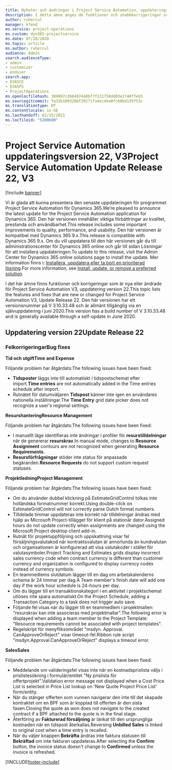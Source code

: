 ```yaml
---
title: Nyheter och ändringar i Project Service Automation, uppdateringsversion 22, version 3
description: I detta ämne anges de funktioner och snabbkorrigeringar som finns tillgängliga i Project Service Automation, uppdateringsversion 22, V3.
author: ruhercul
manager: kfend
ms.service: project-operations
ms.custom: dyn365-projectservice
ms.date: 07/28/2020
ms.topic: article
ms.author: ruhercul
audience: Admin
search.audienceType:
- admin
- customizer
- enduser
search.app:
- D365CE
- D365PS
- ProjectOperations
ms.openlocfilehash: 389897c2604974a0bf7f221758dd03e1748ffeb5
ms.sourcegitcommit: fa32b1893286f20271fa4ec4be8fc68bd135f53c
ms.translationtype: HT
ms.contentlocale: sv-SE
ms.lasthandoff: 02/15/2021
ms.locfileid: "5280600"
---
```

# <a name="project-service-automation-update-release-22-v3"></a><span data-ttu-id="4bf89-103">Project Service Automation uppdateringsversion 22, V3</span><span class="sxs-lookup"><span data-stu-id="4bf89-103">Project Service Automation Update Release 22, V3</span></span>

[!include [banner](../includes/psa-now-project-operations.md)]

<span data-ttu-id="4bf89-104">Vi är glada att kunna presentera den senaste uppdateringen för programmet Project Service Automation för Dynamics 365.</span><span class="sxs-lookup"><span data-stu-id="4bf89-104">We’re pleased to announce the latest update for the Project Service Automation application for Dynamics 365.</span></span> <span data-ttu-id="4bf89-105">Den här versionen innehåller viktiga förbättringar av kvalitet, prestanda och användbarhet.</span><span class="sxs-lookup"><span data-stu-id="4bf89-105">This release includes some important improvements to quality, performance, and usability.</span></span> <span data-ttu-id="4bf89-106">Den här versionen är kompatibel med Dynamics 365 9.x.</span><span class="sxs-lookup"><span data-stu-id="4bf89-106">This release is compatible with Dynamics 365 9.x.</span></span> <span data-ttu-id="4bf89-107">Om du vill uppdatera till den här versionen går du till administrationscenter för Dynamics 365 online och går till sidan Lösningar för att installera uppdateringen.</span><span class="sxs-lookup"><span data-stu-id="4bf89-107">To update to this release, visit the Admin Center for Dynamics 365 online solutions page to install the update.</span></span> <span data-ttu-id="4bf89-108">Mer information finns i: [Installera, uppdatera eller ta bort en prioriterad lösning](https://docs.microsoft.com/power-platform/admin/install-remove-preferred-solution).</span><span class="sxs-lookup"><span data-stu-id="4bf89-108">For more information, see [Install, update, or remove a preferred solution](https://docs.microsoft.com/power-platform/admin/install-remove-preferred-solution).</span></span>

<span data-ttu-id="4bf89-109">I det här ämne finns funktioner och korrigeringar som är nya eller ändrade för Project Service Automation V3, uppdatering version 22.</span><span class="sxs-lookup"><span data-stu-id="4bf89-109">This topic lists the features and fixes that are new or changed for Project Service Automation V3, Update Release 22.</span></span> <span data-ttu-id="4bf89-110">Den här versionen har ett versionsnummer på V 3.10.33.48 och är allmänt tillgänglig via en självuppdatering i juni 2020.</span><span class="sxs-lookup"><span data-stu-id="4bf89-110">This version has a build number of V 3.10.33.48 and is generally available through a self-update in June 2020.</span></span>

## <a name="update-release-22"></a><span data-ttu-id="4bf89-111">Uppdatering version 22</span><span class="sxs-lookup"><span data-stu-id="4bf89-111">Update Release 22</span></span>

### <a name="bug-fixes"></a><span data-ttu-id="4bf89-112">Felkorrigeringar</span><span class="sxs-lookup"><span data-stu-id="4bf89-112">Bug fixes</span></span>



<span data-ttu-id="4bf89-113">**Tid och utgift**</span><span class="sxs-lookup"><span data-stu-id="4bf89-113">**Time and Expense**</span></span>

<span data-ttu-id="4bf89-114">Följande problem har åtgärdats:</span><span class="sxs-lookup"><span data-stu-id="4bf89-114">The following issues have been fixed:</span></span>

- <span data-ttu-id="4bf89-115">**Tidsposter** läggs inte till automatiskt i tidspostschemat efter import.</span><span class="sxs-lookup"><span data-stu-id="4bf89-115">**Time entries** are not automatically added in the Time entries schedule after import.</span></span>
- <span data-ttu-id="4bf89-116">Rutnätet för datumväljaren **Tidspost** känner inte igen en användares nationella inställningar.</span><span class="sxs-lookup"><span data-stu-id="4bf89-116">The **Time Entry** grid date picker does not recognize a user's regional settings.</span></span>

<span data-ttu-id="4bf89-117">**Resurshantering**</span><span class="sxs-lookup"><span data-stu-id="4bf89-117">**Resource Management**</span></span>

<span data-ttu-id="4bf89-118">Följande problem har åtgärdats:</span><span class="sxs-lookup"><span data-stu-id="4bf89-118">The following issues have been fixed:</span></span>

- <span data-ttu-id="4bf89-119">I manuellt läge identifieras inte ändringar i profiler för **resurstilldelningar** när de genererar **resurskrav**.</span><span class="sxs-lookup"><span data-stu-id="4bf89-119">In manual mode, changes to **Resource Assignment** contours are not recognized when generating **Resource Requirements**.</span></span>
- <span data-ttu-id="4bf89-120">**Resursförfrågningar** stöder inte status för anpassade begäranden.</span><span class="sxs-lookup"><span data-stu-id="4bf89-120">**Resource Requests** do not support custom request statuses.</span></span>

<span data-ttu-id="4bf89-121">**Projektledning**</span><span class="sxs-lookup"><span data-stu-id="4bf89-121">**Project Management**</span></span>

<span data-ttu-id="4bf89-122">Följande problem har åtgärdats:</span><span class="sxs-lookup"><span data-stu-id="4bf89-122">The following issues have been fixed:</span></span>

- <span data-ttu-id="4bf89-123">Om du använder dubbel klickning på EstimateGridControl tolkas inte holländska formatnummer korrekt.</span><span class="sxs-lookup"><span data-stu-id="4bf89-123">Using double-click on EstimateGridControl will not correctly parse Dutch format numbers.</span></span>
- <span data-ttu-id="4bf89-124">Tilldelade timmar uppdateras inte korrekt när tilldelningar ändras med hjälp av Microsoft Project-tillägget för klient på stationär dator.</span><span class="sxs-lookup"><span data-stu-id="4bf89-124">Assigned hours do not update correctly when assignments are changed using the Microsoft Project desktop client add-in.</span></span>
- <span data-ttu-id="4bf89-125">Rutnät för projektuppföljning och uppskattning visar fel försäljningsvalutakod när kontraktsvalutan är annorlunda än kundvalutan och organisationen är konfigurerad att visa valutakoder i stället för valutasymboler.</span><span class="sxs-lookup"><span data-stu-id="4bf89-125">Project Tracking and Estimates grids display incorrect sales currency code when contract currency is different than customer currency and organization is configured to display currency codes instead of currency symbols.</span></span>
- <span data-ttu-id="4bf89-126">En teammedlems slutdatum lägger till en dag om arbetskalenderns schema är 24 timmar per dag.</span><span class="sxs-lookup"><span data-stu-id="4bf89-126">A Team member's finish date will add one day if the work hour schedule is 24-hours per day.</span></span>
- <span data-ttu-id="4bf89-127">Om du lägger till en transaktionskategori i en aktivitet i projektschemat utlöses inte spara automatiskt.</span><span class="sxs-lookup"><span data-stu-id="4bf89-127">On the Project Schedule, adding a Transaction Category to a task does not trigger auto save.</span></span>
- <span data-ttu-id="4bf89-128">Följande fel visas när du lägger till en teammedlem i projektmallen: "resurskrav kan inte associeras med projektmallar".</span><span class="sxs-lookup"><span data-stu-id="4bf89-128">The following error is displayed when adding a team member to the Project Template: "Resource requirements cannot be associated with project templates".</span></span> 
- <span data-ttu-id="4bf89-129">Regelskript för menyfliksområdet "msdyn. Approval. CanApproveOrReject" visar timeout-fel.</span><span class="sxs-lookup"><span data-stu-id="4bf89-129">Ribbon rule script "msdyn.Approval.CanApproveOrReject" displays a timeout error.</span></span>

<span data-ttu-id="4bf89-130">**Sales**</span><span class="sxs-lookup"><span data-stu-id="4bf89-130">**Sales**</span></span>

<span data-ttu-id="4bf89-131">Följande problem har åtgärdats:</span><span class="sxs-lookup"><span data-stu-id="4bf89-131">The following issues have been fixed:</span></span>

- <span data-ttu-id="4bf89-132">Meddelande om valideringsfel visas inte när en kostnadsprislista väljs i prislistesökning i formulär/entitet "Ny prislista för offertprojekt".</span><span class="sxs-lookup"><span data-stu-id="4bf89-132">Validation error message not displayed when a Cost Price List is selected in Price List lookup on 'New Quote Project Price List' form/entity.</span></span>
- <span data-ttu-id="4bf89-133">När du stänger offerten som vunnen navigerar den inte till det skapade kontraktet om en BPF som är kopplad till offerten är den sista fasen.</span><span class="sxs-lookup"><span data-stu-id="4bf89-133">Closing the quote as won does not navigate to the created contract if a BPF attached to the quote is in the final stage.</span></span>
- <span data-ttu-id="4bf89-134">Återföring av **Fakturerad försäljning** är länkat till den ursprungliga kostnaden när en tidspost återkallas.</span><span class="sxs-lookup"><span data-stu-id="4bf89-134">Reversing **Unbilled Sales** is linked to original cost when a time entry is recalled.</span></span>
- <span data-ttu-id="4bf89-135">När du väljer knappen **Bekräfta** ändras inte faktura statusen till **Bekräftad** om inte fakturan uppdateras.</span><span class="sxs-lookup"><span data-stu-id="4bf89-135">After selecting the **Confirm** button, the invoice status doesn't change to **Confirmed** unless the invoice is refreshed.</span></span>


[!INCLUDE[footer-include](../includes/footer-banner.md)]